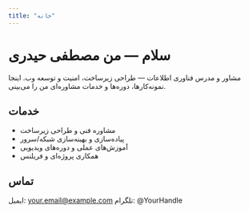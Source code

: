 ```yaml
---
title: "خانه"
---
```


# سلام — من مصطفی حیدری
مشاور و مدرس فناوری اطلاعات — طراحی زیرساخت، امنیت و توسعه وب. اینجا نمونه‌کارها، دوره‌ها و خدمات مشاوره‌ای من را می‌بینی.

## خدمات
- مشاوره فنی و طراحی زیرساخت  
- پیاده‌سازی و بهینه‌سازی شبکه/سرور  
- آموزش‌های عملی و دوره‌های ویدیویی  
- همکاری پروژه‌ای و فریلنس

## تماس
ایمیل: your.email@example.com
تلگرام: @YourHandle
